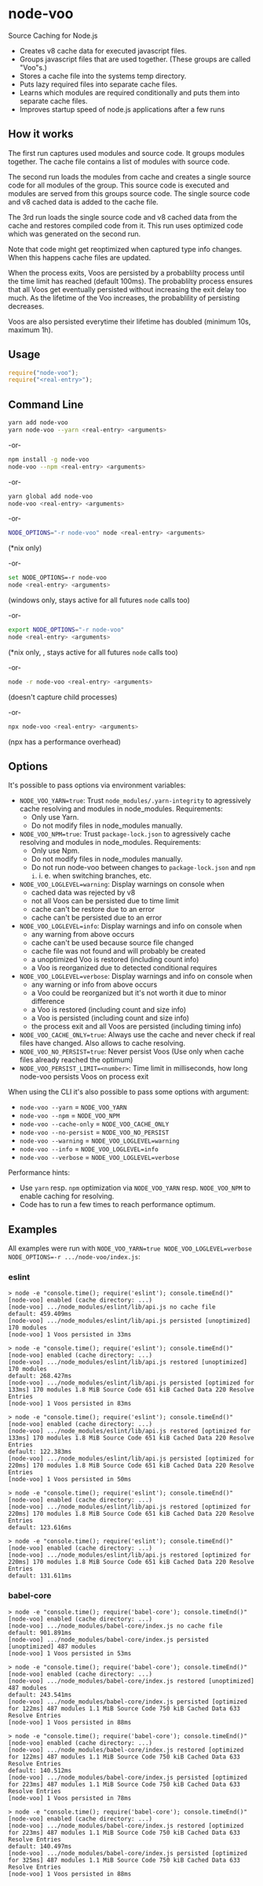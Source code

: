 # node-voo

Source Caching for Node.js

- Creates v8 cache data for executed javascript files.
- Groups javascript files that are used together. (These groups are called "Voo"s.)
- Stores a cache file into the systems temp directory.
- Puts lazy required files into separate cache files.
- Learns which modules are required conditionally and puts them into separate cache files.
- Improves startup speed of node.js applications after a few runs

## How it works

The first run captures used modules and source code. It groups modules together.
The cache file contains a list of modules with source code.

The second run loads the modules from cache and creates a single source code for all modules of the group.
This source code is executed and modules are served from this groups source code.
The single source code and v8 cached data is added to the cache file.

The 3rd run loads the single source code and v8 cached data from the cache and restores compiled code from it.
This run uses optimized code which was generated on the second run.

Note that code might get reoptimized when captured type info changes. When this happens cache files are updated.

When the process exits, Voos are persisted by a probablilty process until the time limit has reached (default 100ms).
The probablilty process ensures that all Voos get eventually persisted without increasing the exit delay too much.
As the lifetime of the Voo increases, the probablility of persisting decreases.

Voos are also persisted everytime their lifetime has doubled (minimum 10s, maximum 1h).

## Usage

```js
require("node-voo");
require("<real-entry>");
```

## Command Line

```sh
yarn add node-voo
yarn node-voo --yarn <real-entry> <arguments>
```

-or-

```sh
npm install -g node-voo
node-voo --npm <real-entry> <arguments>
```

-or-

```sh
yarn global add node-voo
node-voo <real-entry> <arguments>
```

-or-

```sh
NODE_OPTIONS="-r node-voo" node <real-entry> <arguments>
```

(\*nix only)

-or-

```sh
set NODE_OPTIONS=-r node-voo
node <real-entry> <arguments>
```

(windows only, stays active for all futures `node` calls too)

-or-

```sh
export NODE_OPTIONS="-r node-voo"
node <real-entry> <arguments>
```

(\*nix only, , stays active for all futures `node` calls too)

-or-

```sh
node -r node-voo <real-entry> <arguments>
```

(doesn't capture child processes)

-or-

```sh
npx node-voo <real-entry> <arguments>
```

(npx has a performance overhead)

## Options

It's possible to pass options via environment variables:

- `NODE_VOO_YARN=true`: Trust `node_modules/.yarn-integrity` to agressively cache resolving and modules in node_modules. Requirements:
  - Only use Yarn.
  - Do not modify files in node_modules manually.
- `NODE_VOO_NPM=true`: Trust `package-lock.json` to agressively cache resolving and modules in node_modules. Requirements:
  - Only use Npm.
  - Do not modify files in node_modules manually.
  - Do not run node-voo between changes to `package-lock.json` and `npm i`. i. e. when switching branches, etc.
- `NODE_VOO_LOGLEVEL=warning`: Display warnings on console when
  - cached data was rejected by v8
  - not all Voos can be persisted due to time limit
  - cache can't be restore due to an error
  - cache can't be persisted due to an error
- `NODE_VOO_LOGLEVEL=info`: Display warnings and info on console when
  - any warning from above occurs
  - cache can't be used because source file changed
  - cache file was not found and will probably be created
  - a unoptimized Voo is restored (including count info)
  - a Voo is reorganized due to detected conditional requires
- `NODE_VOO_LOGLEVEL=verbose`: Display warnings and info on console when
  - any warning or info from above occurs
  - a Voo could be reorganized but it's not worth it due to minor difference
  - a Voo is restored (including count and size info)
  - a Voo is persisted (including count and size info)
  - the process exit and all Voos are persisted (including timing info)
- `NODE_VOO_CACHE_ONLY=true`: Always use the cache and never check if real files have changed. Also allows to cache resolving.
- `NODE_VOO_NO_PERSIST=true`: Never persist Voos (Use only when cache files already reached the optimum)
- `NODE_VOO_PERSIST_LIMIT=<number>`: Time limit in milliseconds, how long node-voo persists Voos on process exit

When using the CLI it's also possible to pass some options with argument:

- `node-voo --yarn` = `NODE_VOO_YARN`
- `node-voo --npm` = `NODE_VOO_NPM`
- `node-voo --cache-only` = `NODE_VOO_CACHE_ONLY`
- `node-voo --no-persist` = `NODE_VOO_NO_PERSIST`
- `node-voo --warning` = `NODE_VOO_LOGLEVEL=warning`
- `node-voo --info` = `NODE_VOO_LOGLEVEL=info`
- `node-voo --verbose` = `NODE_VOO_LOGLEVEL=verbose`

Performance hints:

- Use `yarn` resp. `npm` optimization via `NODE_VOO_YARN` resp. `NODE_VOO_NPM` to enable caching for resolving.
- Code has to run a few times to reach performance optimum.

## Examples

All examples were run with `NODE_VOO_YARN=true NODE_VOO_LOGLEVEL=verbose NODE_OPTIONS=-r .../node-voo/index.js`:

### eslint

```
> node -e "console.time(); require('eslint'); console.timeEnd()"
[node-voo] enabled (cache directory: ...)
[node-voo] .../node_modules/eslint/lib/api.js no cache file
default: 459.409ms
[node-voo] .../node_modules/eslint/lib/api.js persisted [unoptimized] 170 modules
[node-voo] 1 Voos persisted in 33ms

> node -e "console.time(); require('eslint'); console.timeEnd()"
[node-voo] enabled (cache directory: ...)
[node-voo] .../node_modules/eslint/lib/api.js restored [unoptimized] 170 modules
default: 268.427ms
[node-voo] .../node_modules/eslint/lib/api.js persisted [optimized for 133ms] 170 modules 1.8 MiB Source Code 651 kiB Cached Data 220 Resolve Entries
[node-voo] 1 Voos persisted in 83ms

> node -e "console.time(); require('eslint'); console.timeEnd()"
[node-voo] enabled (cache directory: ...)
[node-voo] .../node_modules/eslint/lib/api.js restored [optimized for 133ms] 170 modules 1.8 MiB Source Code 651 kiB Cached Data 220 Resolve Entries
default: 122.383ms
[node-voo] .../node_modules/eslint/lib/api.js persisted [optimized for 220ms] 170 modules 1.8 MiB Source Code 651 kiB Cached Data 220 Resolve Entries
[node-voo] 1 Voos persisted in 50ms

> node -e "console.time(); require('eslint'); console.timeEnd()"
[node-voo] enabled (cache directory: ...)
[node-voo] .../node_modules/eslint/lib/api.js restored [optimized for 220ms] 170 modules 1.8 MiB Source Code 651 kiB Cached Data 220 Resolve Entries
default: 123.616ms

> node -e "console.time(); require('eslint'); console.timeEnd()"
[node-voo] enabled (cache directory: ...)
[node-voo] .../node_modules/eslint/lib/api.js restored [optimized for 220ms] 170 modules 1.8 MiB Source Code 651 kiB Cached Data 220 Resolve Entries
default: 131.611ms
```

### babel-core

```
> node -e "console.time(); require('babel-core'); console.timeEnd()"
[node-voo] enabled (cache directory: ...)
[node-voo] .../node_modules/babel-core/index.js no cache file
default: 901.891ms
[node-voo] .../node_modules/babel-core/index.js persisted [unoptimized] 487 modules
[node-voo] 1 Voos persisted in 53ms

> node -e "console.time(); require('babel-core'); console.timeEnd()"
[node-voo] enabled (cache directory: ...)
[node-voo] .../node_modules/babel-core/index.js restored [unoptimized] 487 modules
default: 243.541ms
[node-voo] .../node_modules/babel-core/index.js persisted [optimized for 122ms] 487 modules 1.1 MiB Source Code 750 kiB Cached Data 633 Resolve Entries
[node-voo] 1 Voos persisted in 88ms

> node -e "console.time(); require('babel-core'); console.timeEnd()"
[node-voo] enabled (cache directory: ...)
[node-voo] .../node_modules/babel-core/index.js restored [optimized for 122ms] 487 modules 1.1 MiB Source Code 750 kiB Cached Data 633 Resolve Entries
default: 140.512ms
[node-voo] .../node_modules/babel-core/index.js persisted [optimized for 223ms] 487 modules 1.1 MiB Source Code 750 kiB Cached Data 633 Resolve Entries
[node-voo] 1 Voos persisted in 78ms

> node -e "console.time(); require('babel-core'); console.timeEnd()"
[node-voo] enabled (cache directory: ...)
[node-voo] .../node_modules/babel-core/index.js restored [optimized for 223ms] 487 modules 1.1 MiB Source Code 750 kiB Cached Data 633 Resolve Entries
default: 140.497ms
[node-voo] .../node_modules/babel-core/index.js persisted [optimized for 325ms] 487 modules 1.1 MiB Source Code 750 kiB Cached Data 633 Resolve Entries
[node-voo] 1 Voos persisted in 88ms
```
